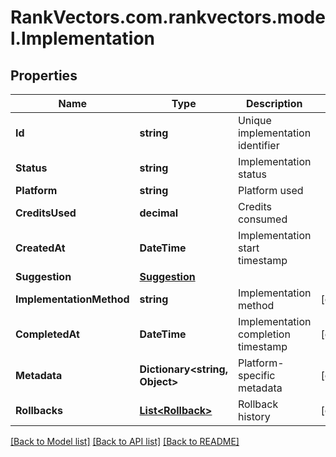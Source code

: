 # RankVectors.com.rankvectors.model.Implementation

## Properties

Name | Type | Description | Notes
------------ | ------------- | ------------- | -------------
**Id** | **string** | Unique implementation identifier | 
**Status** | **string** | Implementation status | 
**Platform** | **string** | Platform used | 
**CreditsUsed** | **decimal** | Credits consumed | 
**CreatedAt** | **DateTime** | Implementation start timestamp | 
**Suggestion** | [**Suggestion**](Suggestion.md) |  | 
**ImplementationMethod** | **string** | Implementation method | [optional] 
**CompletedAt** | **DateTime** | Implementation completion timestamp | [optional] 
**Metadata** | **Dictionary&lt;string, Object&gt;** | Platform-specific metadata | [optional] 
**Rollbacks** | [**List&lt;Rollback&gt;**](Rollback.md) | Rollback history | [optional] 

[[Back to Model list]](../../README.md#documentation-for-models) [[Back to API list]](../../README.md#documentation-for-api-endpoints) [[Back to README]](../../README.md)

